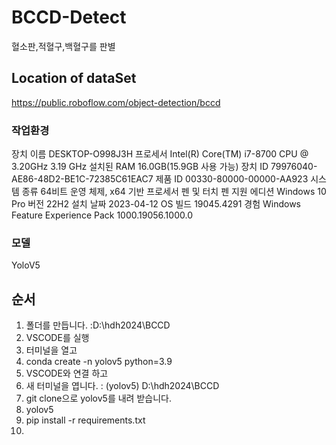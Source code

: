# BCCD-Detect
혈소판,적혈구,백혈구를 판별
## Location of dataSet 
https://public.roboflow.com/object-detection/bccd
### 작업환경 
장치 이름	DESKTOP-O998J3H
프로세서	Intel(R) Core(TM) i7-8700 CPU @ 3.20GHz   3.19 GHz
설치된 RAM	16.0GB(15.9GB 사용 가능)
장치 ID	79976040-AE86-48D2-BE1C-72385C61EAC7
제품 ID	00330-80000-00000-AA923
시스템 종류	64비트 운영 체제, x64 기반 프로세서
펜 및 터치	펜 지원
에디션	Windows 10 Pro
버전	22H2
설치 날짜	‎2023-‎04-‎12
OS 빌드	19045.4291
경험	Windows Feature Experience Pack 1000.19056.1000.0
### 모델
YoloV5

## 순서
  1. 폴더를 만듭니다. :D:\hdh2024\BCCD
  2. VSCODE를 실행
  3. 터미널을 열고
  4. conda create -n yolov5 python=3.9
  5. VSCODE와 연결 하고
  6. 새 터미널을 엽니다. : (yolov5) D:\hdh2024\BCCD
  7. git clone으로 yolov5를 내려 받습니다.
  8. yolov5
  9. pip install -r requirements.txt
  10. 


